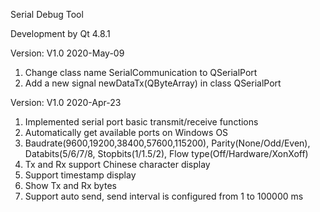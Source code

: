 Serial Debug Tool

Development by Qt 4.8.1

Version: V1.0 2020-May-09
1. Change class name SerialCommunication to QSerialPort
2. Add a new signal newDataTx(QByteArray) in class QSerialPort 


Version: V1.0 2020-Apr-23
1. Implemented serial port basic transmit/receive functions
2. Automatically get available ports on Windows OS
3. Baudrate(9600,19200,38400,57600,115200), Parity(None/Odd/Even), Databits(5/6/7/8, Stopbits(1/1.5/2), Flow type(Off/Hardware/XonXoff)
4. Tx and Rx support Chinese character display
5. Support timestamp display
6. Show Tx and Rx bytes
7. Support auto send, send interval is configured from 1 to 100000 ms


